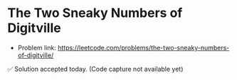 # The Two Sneaky Numbers of Digitville
- Problem link: https://leetcode.com/problems/the-two-sneaky-numbers-of-digitville/

✅ Solution accepted today. (Code capture not available yet)
